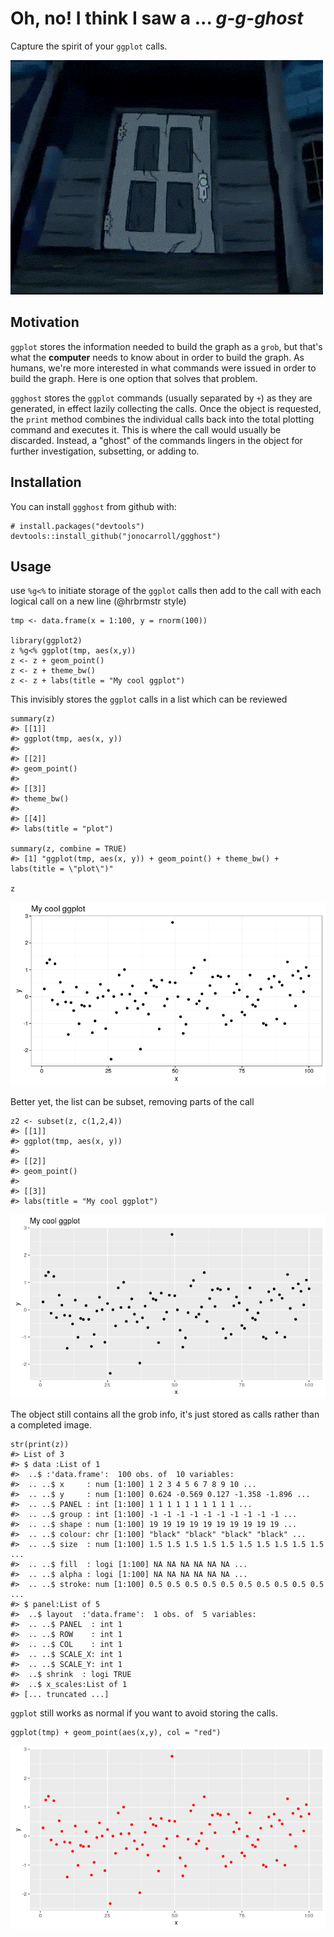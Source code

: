 # Oh, no! I think I saw a ... *g-g-ghost*

Capture the spirit of your `ggplot` calls.

![](https://github.com/jonocarroll/ggghost/raw/master/inst/img/scooby.gif)

## Motivation

`ggplot` stores the information needed to build the graph as a `grob`, but that's what the **computer** needs to know about in order to build the graph. As humans, we're more interested in what commands were issued in order to build the graph. Here is one option that solves that problem.

`ggghost` stores the `ggplot` commands (usually separated by `+`) as they are generated, in effect lazily collecting the calls. Once the object is requested, the `print` method combines the individual calls back into the total plotting command and executes it. This is where the call would usually be discarded. Instead, a "ghost" of the commands lingers in the object for further investigation, subsetting, or adding to.

## Installation

You can install `ggghost` from github with:

```{r}
# install.packages("devtools")
devtools::install_github("jonocarroll/ggghost")
```

## Usage

use `%g<%` to initiate storage of the `ggplot` calls then add to the call with each logical call on a new line (@hrbrmstr style)

```{r}
tmp <- data.frame(x = 1:100, y = rnorm(100))

library(ggplot2)
z %g<% ggplot(tmp, aes(x,y))
z <- z + geom_point()
z <- z + theme_bw()
z <- z + labs(title = "My cool ggplot")
```

This invisibly stores the `ggplot` calls in a list which can be reviewed

```{r}
summary(z)
#> [[1]]
#> ggplot(tmp, aes(x, y))
#> 
#> [[2]]
#> geom_point()
#> 
#> [[3]]
#> theme_bw()
#> 
#> [[4]]
#> labs(title = "plot")

summary(z, combine = TRUE)
#> [1] "ggplot(tmp, aes(x, y)) + geom_point() + theme_bw() + labs(title = \"plot\")"

z
```
![](https://github.com/jonocarroll/ggghost/raw/master/inst/img/example1.png)

Better yet, the list can be subset, removing parts of the call
```{r}
z2 <- subset(z, c(1,2,4))
#> [[1]]
#> ggplot(tmp, aes(x, y))
#> 
#> [[2]]
#> geom_point()
#> 
#> [[3]]
#> labs(title = "My cool ggplot")
```
![](https://github.com/jonocarroll/ggghost/raw/master/inst/img/example2.png)

The object still contains all the grob info, it's just stored as calls rather than a completed image.
```{r}
str(print(z))
#> List of 3
#> $ data :List of 1
#>  ..$ :'data.frame':	100 obs. of  10 variables:
#>  .. ..$ x     : num [1:100] 1 2 3 4 5 6 7 8 9 10 ...
#>  .. ..$ y     : num [1:100] 0.624 -0.569 0.127 -1.358 -1.896 ...
#>  .. ..$ PANEL : int [1:100] 1 1 1 1 1 1 1 1 1 1 ...
#>  .. ..$ group : int [1:100] -1 -1 -1 -1 -1 -1 -1 -1 -1 -1 ...
#>  .. ..$ shape : num [1:100] 19 19 19 19 19 19 19 19 19 19 ...
#>  .. ..$ colour: chr [1:100] "black" "black" "black" "black" ...
#>  .. ..$ size  : num [1:100] 1.5 1.5 1.5 1.5 1.5 1.5 1.5 1.5 1.5 1.5 ...
#>  .. ..$ fill  : logi [1:100] NA NA NA NA NA NA ...
#>  .. ..$ alpha : logi [1:100] NA NA NA NA NA NA ...
#>  .. ..$ stroke: num [1:100] 0.5 0.5 0.5 0.5 0.5 0.5 0.5 0.5 0.5 0.5 ...
#> $ panel:List of 5
#>  ..$ layout  :'data.frame':	1 obs. of  5 variables:
#>  .. ..$ PANEL  : int 1
#>  .. ..$ ROW    : int 1
#>  .. ..$ COL    : int 1
#>  .. ..$ SCALE_X: int 1
#>  .. ..$ SCALE_Y: int 1
#>  ..$ shrink  : logi TRUE
#>  ..$ x_scales:List of 1
#> [... truncated ...]
```

`ggplot` still works as normal if you want to avoid storing the calls.
```{r}
ggplot(tmp) + geom_point(aes(x,y), col = "red")
```
![](https://github.com/jonocarroll/ggghost/raw/master/inst/img/example3.png)
